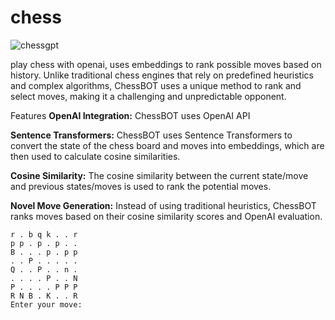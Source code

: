 # chess

![chessgpt](https://github.com/EveryOneIsGross/chess/assets/23621140/1280658e-4af1-41bf-93ba-c5d6f6106b98)

play chess with openai, uses embeddings to rank possible moves based on history. Unlike traditional chess engines that rely on predefined heuristics and complex algorithms, ChessBOT uses a unique method to rank and select moves, making it a challenging and unpredictable opponent.

Features
**OpenAI Integration:** ChessBOT uses OpenAI API

**Sentence Transformers:** ChessBOT uses Sentence Transformers to convert the state of the chess board and moves into embeddings, which are then used to calculate cosine similarities.

**Cosine Similarity:** The cosine similarity between the current state/move and previous states/moves is used to rank the potential moves.

**Novel Move Generation:** Instead of using traditional heuristics, ChessBOT ranks moves based on their cosine similarity scores and OpenAI evaluation.

```
r . b q k . . r
p p . p . p . .
B . . . p . p p
. . P . . . . .
Q . . P . . n .
. . . . P . . N
P . . . . P P P
R N B . K . . R
Enter your move:

```
